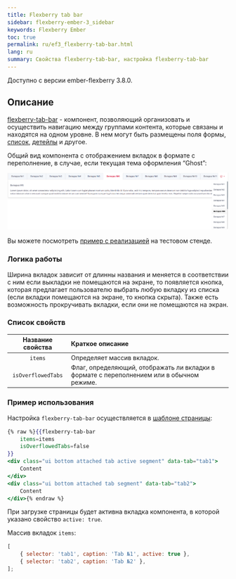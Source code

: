 ```yaml
---
title: Flexberry tab bar
sidebar: flexberry-ember-3_sidebar
keywords: Flexberry Ember
toc: true
permalink: ru/ef3_flexberry-tab-bar.html
lang: ru
summary: Свойства flexberry-tab-bar, настройка flexberry-tab-bar
---
```

Доступно с версии ember-flexberry 3.8.0.

## Описание

[flexberry-tab-bar](https://github.com/Flexberry/ember-flexberry/blob/master/addon/components/flexberry-tab-bar.js) - компонент, позволяющий организовать и осуществить навигацию между группами контента, которые связаны и находятся на одном уровне. В нем могут быть размещены поля формы, [список](ef2_object-list-view.html), [детейлы](ef2_groupedit.html) и другое.

Общий вид компонента с отображением вкладок в формате с переполнение, в случае, если текущая тема оформления “Ghost”:

![](/images/pages/products/flexberry-ember/3.x/components/flexberry-tab-bar.png)

Вы можете посмотреть [пример с реализацией](http://flexberry.github.io/ember-flexberry/dummy/dummy-test-2/?#/components-examples/flexberry-tab-bar/settings-example) на тестовом стенде.

### Логика работы

Ширина вкладок зависит от длинны названия и меняется в соответствии с ним если выкладки не помещаются на экране, то появляется кнопка, которая предлагает пользователю выбрать любую вкладку из списка (если вкладки помещаются на экране, то кнопка скрыта). Также есть возможность прокручивать вкладки, если они не помещаются на экран.

### Список свойств

| Название свойства | Краткое описание |
|:-------------------:|:------------------|
| `items` | Определяет массив вкладок.|
| `isOverflowedTabs` | Флаг, определяющий, отображать ли вкладки в формате с переполнением или в обычном режиме.|

### Пример использования

Настройка `flexberry-tab-bar` осуществляется в [шаблоне страницы](https://github.com/Flexberry/ember-flexberry/blob/master/addon/components/flexberry-tab-bar.js#L1):

```hbs
{% raw %}{{flexberry-tab-bar 
    items=items
    isOverflowedTabs=false
}}
<div class="ui bottom attached tab active segment" data-tab="tab1">
    Content
</div>
<div class="ui bottom attached tab segment" data-tab="tab2">
    Content
</div>{% endraw %}
```

При загрузке страницы будет активна вкладка компонента, в которой указано свойство `active: true`.

Массив вкладок `items`:
```javascript
[
    { selector: 'tab1', caption: 'Tab №1', active: true },
    { selector: 'tab2', caption: 'Tab №2' },
];
```
